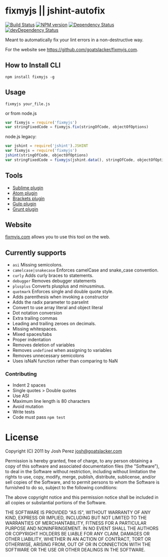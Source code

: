 # fixmyjs || jshint-autofix

[![Build Status](https://secure.travis-ci.org/jshint/fixmyjs.png)](http://travis-ci.org/jshint/fixmyjs)
[![NPM version](https://badge.fury.io/js/fixmyjs.png)](http://badge.fury.io/js/fixmyjs)
[![Dependency Status](https://david-dm.org/jshint/fixmyjs.png)](https://david-dm.org/jshint/fixmyjs)
[![devDependency Status](https://david-dm.org/jshint/fixmyjs/dev-status.png)](https://david-dm.org/jshint/fixmyjs#info=devDependencies)

Meant to automatically fix your lint errors in a non-destructive way.

For the website see <https://github.com/goatslacker/fixmyjs.com>.

## How to Install CLI

```
npm install fixmyjs -g
```

## Usage

```
fixmyjs your_file.js
```

or from node.js

```js
var fixmyjs = require('fixmyjs')
var stringFixedCode = fixmyjs.fix(stringOfCode, objectOfOptions)
```

node.js legacy:

```js
var jshint = require('jshint').JSHINT
var fixmyjs = require('fixmyjs')
jshint(stringOfCode, objectOfOptions)
var stringFixedCode = fixmyjs(jshint.data(), stringOfCode, objectOfOptions).run()
```


## Tools

- [Sublime plugin](https://github.com/addyosmani/sublime-fixmyjs)
- [Atom plugin](https://github.com/sindresorhus/atom-fixmyjs)
- [Brackets plugin](https://github.com/fyockm/brackets-fixmyjs)
- [Gulp plugin](https://github.com/kirjs/gulp-fixmyjs)
- [Grunt plugin](https://github.com/jonschlinkert/grunt-fixmyjs)


## Website

[fixmyjs.com](http://fixmyjs.com) allows you to use this tool on the web.

## Currently supports

* `asi` Missing semicolons.
* `camelcase|snakecase` Enforces camelCase and snake_case convention.
* `curly` Adds curly braces to statements.
* `debugger` Removes debugger statements
* `plusplus` Converts plusplus and minusminus.
* `quotmark` Enforces single and double quote style.
* Adds parenthesis when invoking a constructor
* Adds the radix parameter to parseInt
* Convert to use array literal and object literal
* Dot notation conversion
* Extra trailing commas
* Leading and trailing zeroes on decimals.
* Missing whitespaces.
* Mixed spaces/tabs
* Proper indentation
* Removes deletion of variables
* Removes `undefined` when assigning to variables
* Removes unnecessary semicolons
* Uses isNaN function rather than comparing to NaN

### Contributing

* Indent 2 spaces
* Single quotes > Double quotes
* Use ASI
* Maximum line length is 80 characters
* Avoid mutation
* Write tests
* Code must pass `npm test`

# License

Copyright (C) 2011 by Josh Perez <josh@goatslacker.com>

Permission is hereby granted, free of charge, to any person obtaining a copy
of this software and associated documentation files (the "Software"), to deal
in the Software without restriction, including without limitation the rights
to use, copy, modify, merge, publish, distribute, sublicense, and/or sell
copies of the Software, and to permit persons to whom the Software is
furnished to do so, subject to the following conditions:

The above copyright notice and this permission notice shall be included in
all copies or substantial portions of the Software.

THE SOFTWARE IS PROVIDED "AS IS", WITHOUT WARRANTY OF ANY KIND, EXPRESS OR
IMPLIED, INCLUDING BUT NOT LIMITED TO THE WARRANTIES OF MERCHANTABILITY,
FITNESS FOR A PARTICULAR PURPOSE AND NONINFRINGEMENT. IN NO EVENT SHALL THE
AUTHORS OR COPYRIGHT HOLDERS BE LIABLE FOR ANY CLAIM, DAMAGES OR OTHER
LIABILITY, WHETHER IN AN ACTION OF CONTRACT, TORT OR OTHERWISE, ARISING FROM,
OUT OF OR IN CONNECTION WITH THE SOFTWARE OR THE USE OR OTHER DEALINGS IN
THE SOFTWARE.
